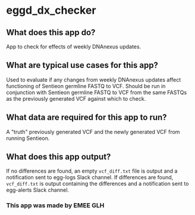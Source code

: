 # eggd_dx_checker

## What does this app do?

App to check for effects of weekly DNAnexus updates.

## What are typical use cases for this app?

Used to evaluate if any changes from weekly DNAnexus updates affect functioning of Sentieon germline FASTQ to VCF.
Should be run in conjunction with Sentieon germline FASTQ to VCF from the same FASTQs as the previously generated VCF against which to check.

## What data are required for this app to run?

A "truth" previously generated VCF and the newly generated VCF from running Sentieon.

## What does this app output?

If no differences are found, an empty `vcf_diff.txt` file is output and a notification sent to egg-logs Slack channel.
If differences are found, `vcf_diff.txt` is output containing the differences and a notification sent to egg-alerts Slack channel.

### This app was made by EMEE GLH